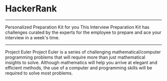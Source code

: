 # HackerRank

***********************
Personalized Preparation Kit for you
This Interview Preparation Kit has challenges curated by the experts for the employee to prepare and ace your interview in a week's time.

***********************
Project Euler
Project Euler is a series of challenging mathematical/computer programming problems that will require more than just mathematical insights to solve. Although mathematics will help you arrive at elegant and efficient methods, the use of a computer and programming skills will be required to solve most problems.

